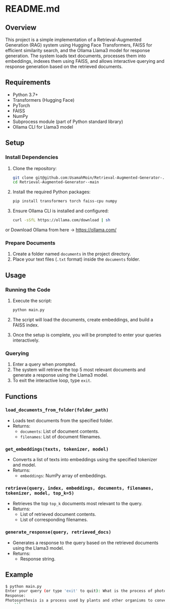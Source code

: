 # README.md

## Overview
This project is a simple implementation of a Retrieval-Augmented Generation (RAG) system using Hugging Face Transformers, FAISS for efficient similarity search, and the Ollama Llama3 model for response generation. The system loads text documents, processes them into embeddings, indexes them using FAISS, and allows interactive querying and response generation based on the retrieved documents.

## Requirements
- Python 3.7+
- Transformers (Hugging Face)
- PyTorch
- FAISS
- NumPy
- Subprocess module (part of Python standard library)
- Ollama CLI for Llama3 model

## Setup

### Install Dependencies
1. Clone the repository:
    ```bash
    git clone git@github.com:UsamahMoin/Retrieval-Augmented-Generator-.git
    cd Retrieval-Augmented-Generator--main
    ```

2. Install the required Python packages:
    ```bash
    pip install transformers torch faiss-cpu numpy
    ```

3. Ensure Ollama CLI is installed and configured:
    ```bash
    curl -sSfL https://ollama.com/download | sh
    ```
or Download Ollama from here -> https://ollama.com/

### Prepare Documents
1. Create a folder named `documents` in the project directory.
2. Place your text files (`.txt` format) inside the `documents` folder.

## Usage

### Running the Code
1. Execute the script:
    ```bash
    python main.py
    ```

2. The script will load the documents, create embeddings, and build a FAISS index.
3. Once the setup is complete, you will be prompted to enter your queries interactively.

### Querying
1. Enter a query when prompted.
2. The system will retrieve the top 5 most relevant documents and generate a response using the Llama3 model.
3. To exit the interactive loop, type `exit`.

## Functions

### `load_documents_from_folder(folder_path)`
- Loads text documents from the specified folder.
- Returns:
  - `documents`: List of document contents.
  - `filenames`: List of document filenames.

### `get_embeddings(texts, tokenizer, model)`
- Converts a list of texts into embeddings using the specified tokenizer and model.
- Returns:
  - `embeddings`: NumPy array of embeddings.

### `retrieve(query, index, embeddings, documents, filenames, tokenizer, model, top_k=5)`
- Retrieves the top `top_k` documents most relevant to the query.
- Returns:
  - List of retrieved document contents.
  - List of corresponding filenames.

### `generate_response(query, retrieved_docs)`
- Generates a response to the query based on the retrieved documents using the Llama3 model.
- Returns:
  - Response string.

## Example
```bash
$ python main.py
Enter your query (or type 'exit' to quit): What is the process of photosynthesis?
Response:
Photosynthesis is a process used by plants and other organisms to convert light energy into chemical energy...
    ```

